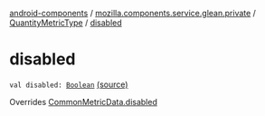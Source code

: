 [android-components](../../index.md) / [mozilla.components.service.glean.private](../index.md) / [QuantityMetricType](index.md) / [disabled](./disabled.md)

# disabled

`val disabled: `[`Boolean`](https://kotlinlang.org/api/latest/jvm/stdlib/kotlin/-boolean/index.html) [(source)](https://github.com/mozilla-mobile/android-components/blob/master/components/service/glean/src/main/java/mozilla/components/service/glean/private/QuantityMetricType.kt#L21)

Overrides [CommonMetricData.disabled](../-common-metric-data/disabled.md)

